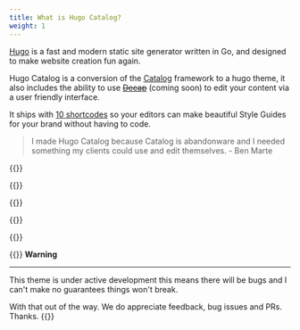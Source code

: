 ```yaml
---
title: What is Hugo Catalog?
weight: 1
---
```


[Hugo](https://gohugo.io) is a fast and modern static site generator written in Go, and designed to make website creation fun again.

Hugo Catalog is a conversion of the [Catalog](https://catalog.style) framework to a hugo theme, it also includes the ability to use ~~[Decap](https://decapcms.org)~~ (coming soon) to edit your content via a user friendly interface.

It ships with [10 shortcodes](/shortcodes) so your editors can make beautiful Style Guides for your brand without having to code.

> I made Hugo Catalog because Catalog is abandonware and I needed something my clients could use and edit themselves. - Ben Marte

{{<divider-title text="How does Hugo Catalog help you?">}}

{{<bullet type="do" leadingText="Consistency:" text="Provides a cohesive experience across all of your brand touchpoints by providing a single source of truth">}}

{{<bullet type="do" leadingText="Efficiency:" text="Less time concentrating on details that the design system already accounts for. More time focussing on user experience, flows, iterating, building valuable new features, and improving your products">}}

{{<bullet type="do" leadingText="Onboarding:" text="Helps provide an overview of your brand and the expectations of anyone representing it">}}

{{<bullet type="do" leadingText="Culture:" text="Promotes and encourages value in design, internally across all teams">}}

{{<hint type="warning" span="6">}}
**Warning**

---

This theme is under active development this means there will be bugs and I can't make no guarantees things won't break.

With that out of the way. We do appreciate feedback, bug issues and PRs. Thanks.
{{</hint>}}
